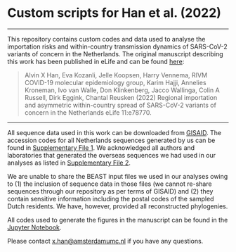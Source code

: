 # Custom scripts for Han et al. (2022)
---
This repository contains custom codes and data used to analyse the importation risks and within-country transmission dynamics of SARS-CoV-2 variants of concern in the Netherlands. The original manuscript describing this work has been published in eLife and can be found [here](https://doi.org/10.7554/eLife.78770):

> Alvin X Han, Eva Kozanli, Jelle Koopsen, Harry Vennema, RIVM COVID-19 molecular epidemiology group, Karim Hajji, Annelies Kroneman, Ivo van Walle, Don Klinkenberg, Jacco Wallinga, Colin A Russell, Dirk Eggink, Chantal Reusken (2022) Regional importation and asymmetric within-country spread of SARS-CoV-2 variants of concern in the Netherlands eLife 11:e78770.

---

All sequence data used in this work can be downloaded from [GISAID](https://www.gisaid.org). The accession codes for all Netherlands sequences generated by us can be found in [Supplementary File 1](https://github.com/AMC-LAEB/nl_sars-cov-2_genomic_epi_2022/blob/main/manuscript/supp_file_1.txt). We acknowledged all authors and laboratories that generated the overseas sequences we had used in our analyses as listed in [Supplementary File 2](https://github.com/AMC-LAEB/nl_sars-cov-2_genomic_epi_2022/blob/main/manuscript/supp_file_2.xlsx).  

We are unable to share the BEAST input files we used in our analyses owing to (1) the inclusion of sequence data in those files (we cannot re-share sequences through our repository as per terms of GISAID) and (2) they contain sensitive information including the postal codes of the sampled Dutch residents. We have, however, provided all reconstructed phylogenies.

All codes used to generate the figures in the manuscript can be found in the [Jupyter Notebook](https://github.com/AMC-LAEB/nl_sars-cov-2_genomic_epi_2022/blob/main/figures_nl_sars-cov-2_genomic_epi.ipynb).

Please contact <x.han@amsterdamumc.nl> if you have any questions.  
